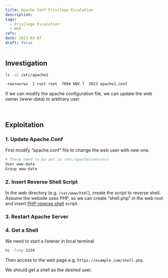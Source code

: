 ```yaml
---
title: Apache Conf Privilege Escalation
description: 
tags:
  - Privilege Escalation
  - Web
refs:
date: 2023-03-07
draft: false
---
```


## Investigation

```bash
ls -al /etc/apache2

-rwxrwxrwx  1 root root  7094 NOV 7  2023 apache2.conf
```

If we can modify the apache configuration file, we can update the web owner (www-data) to arbitrary user.

<br />

## Exploitation

### 1. Update Apache.Conf

First modify “apache.conf” file to change the web user with new one.

```bash
# These need to be set in /etc/apache2/envvars
User www-data
Group www-data
```

### 2. Insert Reverse Shell Script

In the web directory (e.g. `/var/www/html`), create the script to reverse shell.  
Assume the website uses PHP, so we can create “shell.php” in the web root and insert [PHP reverse shell](https://github.com/pentestmonkey/php-reverse-shell/blob/master/php-reverse-shell.php) script.

### 3. Restart Apache Server

### 4. Get a Shell

We need to start a listener in local terminal.

```bash
nc -lvnp 1234
```

Then access to the web page e.g. `https://example.com/shell.php`.

We should get a shell as the desired user.
